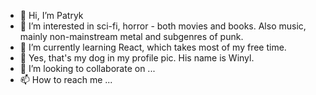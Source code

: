 - 👋 Hi, I’m Patryk
- 👀 I’m interested in sci-fi, horror - both movies and books. Also music, mainly non-mainstream metal and subgenres of punk.
- 🌱 I’m currently learning React, which takes most of my free time.
- 🐶 Yes, that's my dog in my profile pic. His name is Winyl.
- 💞️ I’m looking to collaborate on ...
- 📫 How to reach me ...

<!---
bysiuxvx/bysiuxvx is a ✨ special ✨ repository because its `README.md` (this file) appears on your GitHub profile.
You can click the Preview link to take a look at your changes.
--->
